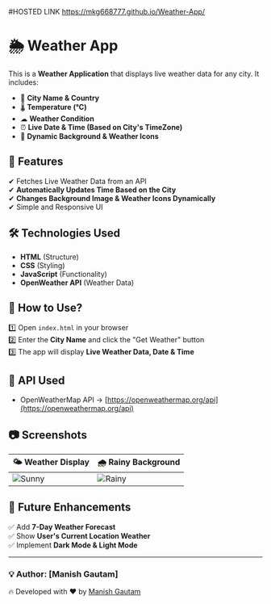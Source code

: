 #HOSTED LINK https://mkg668777.github.io/Weather-App/
# 🌦 Weather App

This is a **Weather Application** that displays live weather data for any city. It includes:
- 📍 **City Name & Country**
- 🌡 **Temperature (°C)**
- ☁ **Weather Condition**
- ⏰ **Live Date & Time (Based on City's TimeZone)**
- 🌄 **Dynamic Background & Weather Icons**

## 🚀 **Features**
✔ Fetches Live Weather Data from an API  
✔ **Automatically Updates Time Based on the City**  
✔ **Changes Background Image & Weather Icons Dynamically**  
✔ Simple and Responsive UI  

## 🛠 **Technologies Used**
- **HTML** (Structure)
- **CSS** (Styling)
- **JavaScript** (Functionality)
- **OpenWeather API** (Weather Data)

## 📌 **How to Use?**
1️⃣ Open `index.html` in your browser  
2️⃣ Enter the **City Name** and click the "Get Weather" button  
3️⃣ The app will display **Live Weather Data, Date & Time**  

## 🔗 **API Used**
- OpenWeatherMap API → [https://openweathermap.org/api](https://openweathermap.org/api)

## 📷 **Screenshots**
| 🌤 Weather Display | 🌧 Rainy Background |
|--------------------|--------------------|
| ![Sunny](https://source.unsplash.com/600x300/?sunny,weather) | ![Rainy](https://source.unsplash.com/600x300/?rain,weather) |

## 📌 **Future Enhancements**
✅ Add **7-Day Weather Forecast**  
✅ Show **User's Current Location Weather**  
✅ Implement **Dark Mode & Light Mode**  

---

### 💡 **Author:** [Manish Gautam]  
🔥 Developed with ❤️ by [Manish Gautam](https://github.com/YourGitHubUsername)  
